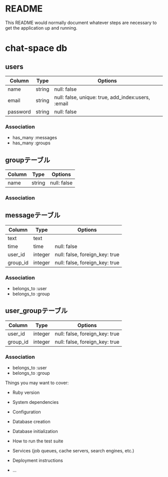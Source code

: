 # README

This README would normally document whatever steps are necessary to get the
application up and running.

# chat-space db

## users
|Column|Type|Options|
|------|----|-------|
|name|string|null: false|
|email|string|null: false, unique: true, add_index:users, :email|
|password|string|null: false|
### Association
- has_many :messages
- has_many :groups

## groupテーブル
|Column|Type|Options|
|------|----|-------|
|name|string|null: false|
### Association


## messageテーブル
|Column|Type|Options|
|------|----|-------|
|text|text||
|time|time|null: false|
|user_id|integer|null: false, foreign_key: true|
|group_id|integer|null: false, foreign_key: true|
### Association
- belongs_to :user
- belongs_to :group

## user_groupテーブル
|Column|Type|Options|
|------|----|-------|
|user_id|integer|null: false, foreign_key: true|
|group_id|integer|null: false, foreign_key: true|
### Association
- belongs_to :user
- belongs_to :group

Things you may want to cover:

* Ruby version

* System dependencies

* Configuration

* Database creation

* Database initialization

* How to run the test suite

* Services (job queues, cache servers, search engines, etc.)

* Deployment instructions

* ...
